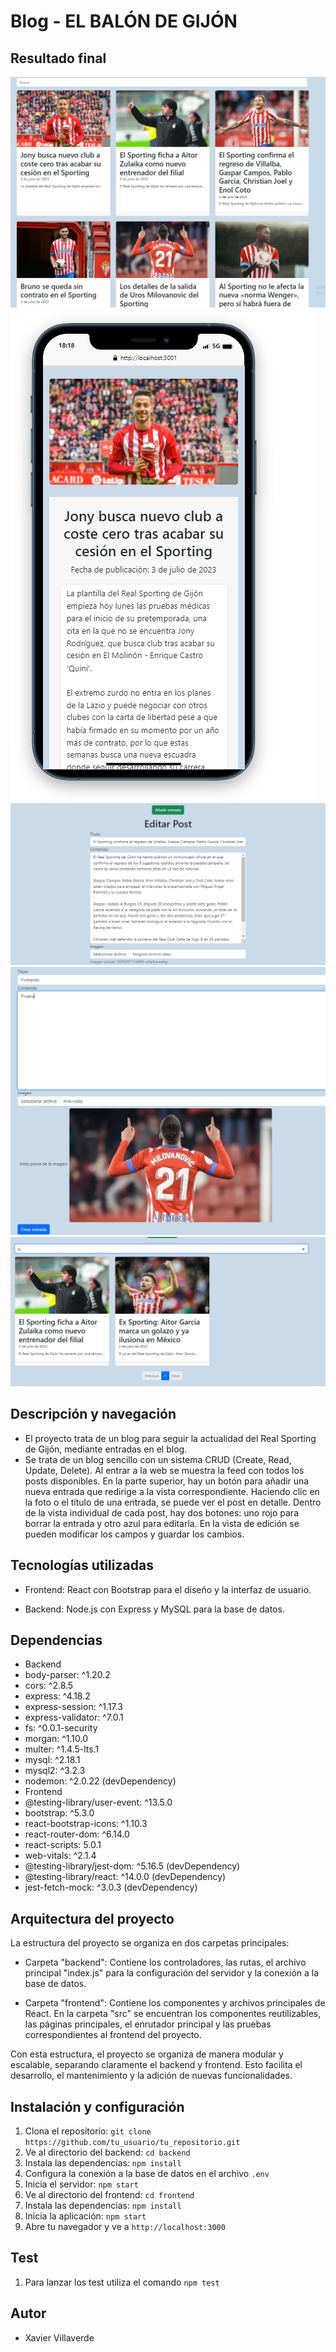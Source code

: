 # Blog - EL BALÓN DE GIJÓN
## Resultado final 
![Alt text](<captura 1.png>)
![Alt text](<captura 2.png>)
![Alt text](<captura 3.png>)
![Alt text](<captura 4.png>)
![Alt text](<captura 5.png>)



## Descripción y navegación
- El proyecto trata de un blog para seguir la actualidad del Real Sporting de Gijón, mediante entradas en el blog.
- Se trata de un blog sencillo con un sistema CRUD (Create, Read, Update, Delete). Al entrar a la web se muestra la feed con todos los posts disponibles. En la parte superior, hay un botón para añadir una nueva entrada que redirige a la vista correspondiente. Haciendo clic en la foto o el título de una entrada, se puede ver el post en detalle. Dentro de la vista individual de cada post, hay dos botones: uno rojo para borrar la entrada y otro azul para editarla. En la vista de edición se pueden modificar los campos y guardar los cambios.

## Tecnologías utilizadas

- Frontend: React con Bootstrap para el diseño y la interfaz de usuario.

- Backend: Node.js con Express y MySQL para la base de datos.

## Dependencias

- Backend
- body-parser: ^1.20.2
- cors: ^2.8.5
- express: ^4.18.2
- express-session: ^1.17.3
- express-validator: ^7.0.1
- fs: ^0.0.1-security
- morgan: ^1.10.0
- multer: ^1.4.5-lts.1
- mysql: ^2.18.1
- mysql2: ^3.2.3
- nodemon: ^2.0.22 (devDependency)
- Frontend
- @testing-library/user-event: ^13.5.0
- bootstrap: ^5.3.0
- react-bootstrap-icons: ^1.10.3
- react-router-dom: ^6.14.0
- react-scripts: 5.0.1
- web-vitals: ^2.1.4
- @testing-library/jest-dom: ^5.16.5 (devDependency)
- @testing-library/react: ^14.0.0 (devDependency)
- jest-fetch-mock: ^3.0.3 (devDependency)

## Arquitectura del proyecto

La estructura del proyecto se organiza en dos carpetas principales:

- Carpeta "backend": Contiene los controladores, las rutas, el archivo principal "index.js" para la configuración del servidor y la conexión a la base de datos.

- Carpeta "frontend": Contiene los componentes y archivos principales de React. En la carpeta "src" se encuentran los componentes reutilizables, las páginas principales, el enrutador principal y las pruebas correspondientes al frontend del proyecto.

Con esta estructura, el proyecto se organiza de manera modular y escalable, separando claramente el backend y frontend. Esto facilita el desarrollo, el mantenimiento y la adición de nuevas funcionalidades.

## Instalación y configuración

1. Clona el repositorio: `git clone https://github.com/tu_usuario/tu_repositorio.git`
2. Ve al directorio del backend: `cd backend`
3. Instala las dependencias: `npm install`
4. Configura la conexión a la base de datos en el archivo `.env`
5. Inicia el servidor: `npm start`
6. Ve al directorio del frontend: `cd frontend`
7. Instala las dependencias: `npm install`
8. Inicia la aplicación: `npm start`
9. Abre tu navegador y ve a `http://localhost:3000`

## Test
1. Para lanzar los test utiliza el comando `npm test`

## Autor
- Xavier Villaverde 

